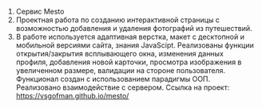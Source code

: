 1. Сервис Mesto
2. Проектная работа по созданию интерактивной страницы с возможностью добавления и удаления фотографий из путешествий.
3. В работе используется адаптивная верстка, макет с десктопной и мобильной версиями сайта, знания JavaScipt. Реализованы функции открытия/закрытия всплывающего окна, изменения данных профиля, добавления новой карточки, просмотра изображения в увеличенном размере, валидации на стороне пользователя. Функционал создан с использованием парадигмы ООП. Реализовано взаимодействие с сервером.
Ссылка на проект: https://vsgofman.github.io/mesto/

